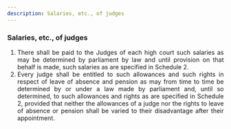 ```yaml
---
description: Salaries, etc., of judges
---
```


### Salaries, etc., of judges

1. <div style="text-align: justify"> There shall be paid to the Judges of each high court such salaries as may be determined by parliament by law and until provision on that behalf is made, such salaries as are specified in Schedule 2.
2. <div style="text-align: justify"> Every judge shall be entitled to such allowances and such rights in respect of leave of absence and pension as may from time to time be determined by or under a law made by parliament and, until so determined, to such allowances and rights as are specified in Schedule 2, provided that neither the allowances of a judge nor the rights to leave of absence or pension shall be varied to their disadvantage after their appointment.
